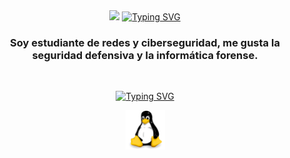 <div id="header" align="center">
    <img src="https://media.giphy.com/media/IcJ6n6VJNjRNS/giphy.gif" width="200" />
    <a href="https://git.io/typing-svg"><img src="https://readme-typing-svg.herokuapp.com?font=Fira+Code&weight=700&size=30&pause=1000&color=FFC4C4&center=true&width=435&lines=Hi%2C+I'm+Farcy+Acosta" alt="Typing SVG" /></a>
    <h3 align="center">Soy estudiante de redes y ciberseguridad, me gusta la seguridad defensiva y la informática forense.</h3>
</div>

<br>


<p align="center">
<a href="https://git.io/typing-svg"><img src="https://readme-typing-svg.herokuapp.com?font=Fira+Code&weight=700&size=23&duration=1&pause=1000&color=FFC4C4&center=true&width=435&lines=<Skills>" alt="Typing SVG" /></a>
</p> 
<p align="center"> <a href="" target="_blank" rel="noreferrer"> </a> 
    <a href="https://www.linux.org/" target="_blank" rel="noreferrer"> <img src="https://raw.githubusercontent.com/devicons/devicon/master/icons/linux/linux-original.svg" alt="linux" width="63" height="63"/> </a> 

